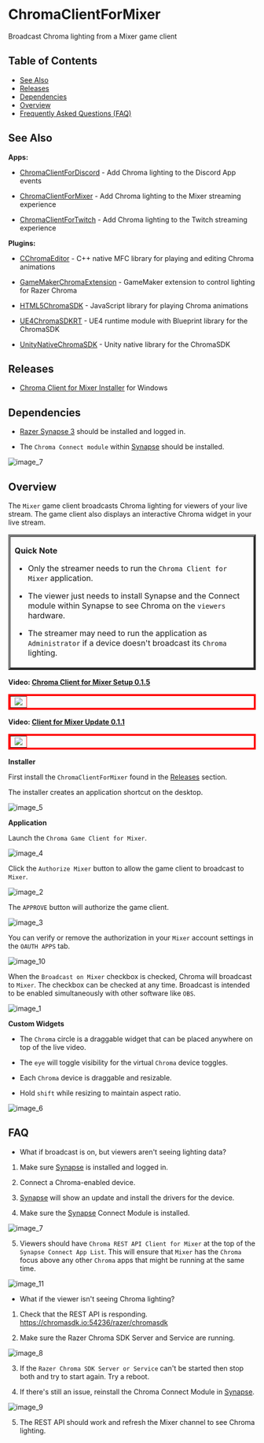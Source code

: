 # ChromaClientForMixer
Broadcast Chroma lighting from a Mixer game client

## Table of Contents

* [See Also](#see-also)
* [Releases](#releases)
* [Dependencies](#dependencies)
* [Overview](#overview)
* [Frequently Asked Questions (FAQ)](#faq)

## See Also

**Apps:**

- [ChromaClientForDiscord](https://github.com/tgraupmann/ChromaDiscordApp) - Add Chroma lighting to the Discord App events

- [ChromaClientForMixer](https://github.com/tgraupmann/ChromaClientForMixer) - Add Chroma lighting to the Mixer streaming experience

- [ChromaClientForTwitch](https://github.com/tgraupmann/ChromaTwitchExtension) - Add Chroma lighting to the Twitch streaming experience

**Plugins:**

- [CChromaEditor](https://github.com/RazerOfficial/CChromaEditor) - C++ native MFC library for playing and editing Chroma animations

- [GameMakerChromaExtension](https://github.com/RazerOfficial/GameMakerChromaExtension) - GameMaker extension to control lighting for Razer Chroma

- [HTML5ChromaSDK](https://github.com/RazerOfficial/HTML5ChromaSDK) - JavaScript library for playing Chroma animations

- [UE4ChromaSDKRT](https://github.com/RazerOfficial/UE4ChromaSDKRT) - UE4 runtime module with Blueprint library for the ChromaSDK

- [UnityNativeChromaSDK](https://github.com/RazerOfficial/UnityNativeChromaSDK) - Unity native library for the ChromaSDK

## Releases

* [Chroma Client for Mixer Installer](https://github.com/tgraupmann/ChromaClientForMixer/releases) for Windows

## Dependencies

* [Razer Synapse 3](https://www.razer.com/synapse-3) should be installed and logged in.

* The `Chroma Connect module` within [Synapse](https://www.razer.com/synapse-3) should be installed.

![image_7](images/image_7.png)

## Overview

The `Mixer` game client broadcasts Chroma lighting for viewers of your live stream. The game client also displays an interactive Chroma widget in your live stream.

<table border="4"><tr><td>

**Quick Note**

* Only the streamer needs to run the `Chroma Client for Mixer` application.

* The viewer just needs to install Synapse and the Connect module within Synapse to see Chroma on the `viewers` hardware.

* The streamer may need to run the application as `Administrator` if a device doesn't broadcast its `Chroma` lighting.

</td></tr></table>


**Video: [Chroma Client for Mixer Setup 0.1.5](https://www.youtube.com/watch?v=C_F707rHlO4)**

<table border="4" bordercolor="red"><tr><td>
<a target="_blank" href="https://www.youtube.com/watch?v=C_F707rHlO4"><img src="https://img.youtube.com/vi/C_F707rHlO4/0.jpg"/></a>
</td></tr></table>


**Video: [Client for Mixer Update 0.1.1](https://www.youtube.com/watch?v=5FDDv0XqjrM)**

<table border="4" bordercolor="red"><tr><td>
<a target="_blank" href="https://www.youtube.com/watch?v=5FDDv0XqjrM"><img src="https://img.youtube.com/vi/5FDDv0XqjrM/0.jpg"/></a>
</td></tr></table>


**Installer**

First install the `ChromaClientForMixer` found in the [Releases](#releases) section.

The installer creates an application shortcut on the desktop.

![image_5](images/image_5.png)

**Application**

Launch the `Chroma Game Client for Mixer`.

![image_4](images/image_4.png)

Click the `Authorize Mixer` button to allow the game client to broadcast to `Mixer`.

![image_2](images/image_2.png)

The `APPROVE` button will authorize the game client.

![image_3](images/image_3.png)

You can verify or remove the authorization in your `Mixer` account settings in the `OAUTH APPS` tab.

![image_10](images/image_10.png)

When the `Broadcast on Mixer` checkbox is checked, Chroma will broadcast to `Mixer`. The checkbox can be checked at any time. Broadcast is intended to be enabled simultaneously with other software like `OBS`.

![image_1](images/image_1.png)

**Custom Widgets**

* The `Chroma` circle is a draggable widget that can be placed anywhere on top of the live video.

* The `eye` will toggle visibility for the virtual `Chroma` device toggles.

* Each `Chroma` device is draggable and resizable.

* Hold `shift` while resizing to maintain aspect ratio.

![image_6](images/image_6.png)

## FAQ ##

* What if broadcast is on, but viewers aren't seeing lighting data?

1. Make sure [Synapse](https://www.razer.com/synapse-3) is installed and logged in.

2. Connect a Chroma-enabled device.

3. [Synapse](https://www.razer.com/synapse-3) will show an update and install the drivers for the device.

4. Make sure the [Synapse](https://www.razer.com/synapse-3) Connect Module is installed.

![image_7](images/image_7.png)

5. Viewers should have `Chroma REST API Client for Mixer` at the top of the `Synapse Connect App List`. This will ensure that `Mixer` has the `Chroma` focus above any other `Chroma` apps that might be running at the same time.

![image_11](images/image_11.png)

* What if the viewer isn't seeing Chroma lighting?

1. Check that the REST API is responding. https://chromasdk.io:54236/razer/chromasdk

2. Make sure the Razer Chroma SDK Server and Service are running.

![image_8](images/image_8.png)

3. If the `Razer Chroma SDK Server or Service` can't be started then stop both and try to start again. Try a reboot.

4. If there's still an issue, reinstall the Chroma Connect Module in [Synapse](https://www.razer.com/synapse-3).

![image_9](images/image_9.png)

5. The REST API should work and refresh the Mixer channel to see Chroma lighting.
